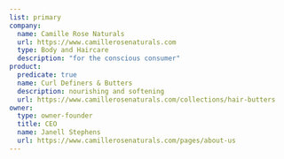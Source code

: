 ```yaml
---
list: primary
company:
  name: Camille Rose Naturals
  url: https://www.camillerosenaturals.com
  type: Body and Haircare
  description: "for the conscious consumer"
product:
  predicate: true
  name: Curl Definers & Butters
  description: nourishing and softening
  url: https://www.camillerosenaturals.com/collections/hair-butters
owner:
  type: owner-founder
  title: CEO
  name: Janell Stephens
  url: https://www.camillerosenaturals.com/pages/about-us
---
```

